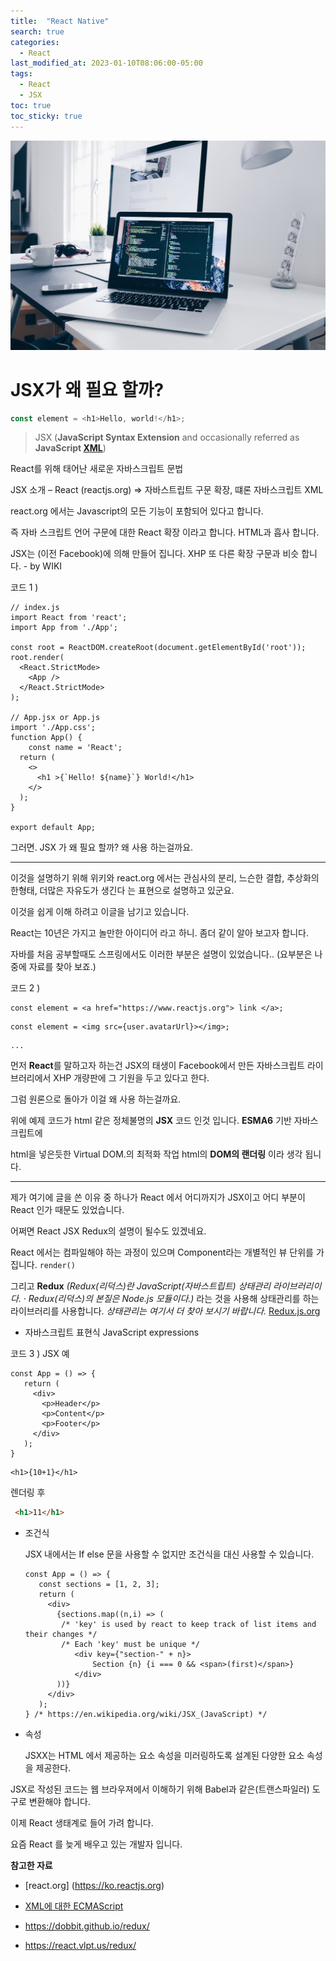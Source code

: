 ```yaml
---
title:  "React Native"
search: true
categories: 
  - React
last_modified_at: 2023-01-10T08:06:00-05:00
tags:
  - React
  - JSX
toc: true
toc_sticky: true
---
```


![](../assets/images/2023-01-10-post-react-JSX/christopher-gower-m_HRfLhgABo-unsplash.jpg)

# JSX가 왜 필요 할까?

```javascript
const element = <h1>Hello, world!</h1>;
```

> JSX (**JavaScript Syntax Extension** and occasionally referred as **JavaScript [XML](https://en.wikipedia.org/wiki/XML)**)

React를 위해 태어난 새로운 자바스크립트 문법  

JSX 소개 – React (reactjs.org) =>  자바스트립트 구문 확장, 떄론 자바스크립트 XML

react.org  에서는 Javascript의 모든 기능이 포함되어 있다고 합니다.

즉 자바 스크립트 언어 구문에 대한 React 확장 이라고 합니다. HTML과 흡사 합니다.

JSX는 (이전 Facebook)에 의해 만들어 집니다.  XHP 또 다른 확장 구문과 비슷 합니다. - by WIKI

코드 1 ) 

```react
// index.js
import React from 'react';
import App from './App';

const root = ReactDOM.createRoot(document.getElementById('root'));
root.render(
  <React.StrictMode>
    <App />
  </React.StrictMode>
);

// App.jsx or App.js
import './App.css';
function App() {
    const name = 'React';
  return (
    <>
      <h1 >{`Hello! ${name}`} World!</h1>
    </>
  );
}

export default App;
```

그러면. JSX 가 왜 필요 할까? 왜 사용 하는걸까요.

------

이것을 설명하기 위해 위키와 react.org 에서는 관심사의 분리, 느슨한 결합, 추상화의 한형태, 더많은 자유도가 생긴다 는 표현으로 설명하고 있군요.

이것을 쉽게 이해 하려고 이글을 남기고 있습니다. 

React는 10년은 가지고 놀만한 아이디어 라고 하니. 좀더 같이 알아 보고자 합니다.

자바를 처음 공부할때도 스프링에서도 이러한 부분은 설명이 있었습니다.. (요부분은 나중에 자료를 찾아 보죠.)

  코드 2 )

```react
const element = <a href="https://www.reactjs.org"> link </a>;
```

```react
const element = <img src={user.avatarUrl}></img>;
```

```react
...
```

먼저 **React**를 말하고자 하는건 JSX의 태생이 Facebook에서 만든 자바스크립트 라이브러리에서 XHP 개량판에 그 기원을 두고 있다고 한다. 

그럼 원론으로 돌아가 이걸 왜 사용 하는걸까요.

위에 예제 코드가 html 같은 정체불명의 **JSX** 코드 인것 입니다. **ESMA6** 기반 자바스크립트에 

html을 넣은듯한 Virtual DOM.의 최적화 작업  html의 **DOM의 랜더링** 이라 생각 됩니다.

------

제가 여기에 글을  쓴 이유 중 하나가 React 에서 어디까지가 JSX이고 어디 부분이 React 인가 때문도 있었습니다.

어쩌면 React JSX Redux의 설명이 될수도 있겠네요.

React 에서는 컴파일해야 하는 과정이 있으며 Component라는 개별적인  뷰 단위를 가집니다. `render()`

그리고 **Redux** *(Redux(리덕스)란 JavaScript(자바스트립트) 상태관리 라이브러리이다. · Redux(리덕스)의 본질은 Node.js 모듈이다.)* 라는 것을 사용해 상태관리를 하는 라이브러리를 사용합니다.  *상태관리는 여기서 더 찾아 보시기 바랍니다.* [ Redux.js.org ](https://ko.redux.js.org/introduction/getting-started)



- 자바스크립트 표현식 JavaScript expressions

코드 3 ) JSX 예

```react
const App = () => {
   return (
     <div>
       <p>Header</p>
       <p>Content</p>
       <p>Footer</p>
     </div>
   ); 
}
```

```react
<h1>{10+1}</h1>
```

렌더링 후

```html
 <h1>11</h1>
```



- 조건식

  JSX 내에서는 If  else 문을 사용할 수 없지만 조건식을 대신 사용할 수 있습니다. 

  ```react
  const App = () => {
     const sections = [1, 2, 3];
     return (
       <div>
         {sections.map((n,i) => (
          /* 'key' is used by react to keep track of list items and their changes */
          /* Each 'key' must be unique */
             <div key={"section-" + n}>
                 Section {n} {i === 0 && <span>(first)</span>}
             </div>
         ))}
       </div>
     );
  } /* https://en.wikipedia.org/wiki/JSX_(JavaScript) */
  ```

  

- 속성

  JSXX는 HTML 에서 제공하는 요소 속성을 미러링하도록 설계된 다양한 요소 속성을 제공한다.

  

JSX로 작성된 코드는 웹 브라우져에서 이해하기 위해 Babel과 같은(트랜스파일러) 도구로 변환해야 합니다.

이제 React 생태계로 들어 가려 합니다. 

요즘 React 를 늦게 배우고 있는 개발자 입니다.

**참고한 자료**

- [react.org] (https://ko.reactjs.org)

- [XML에 대한 ECMAScript](https://en.wikipedia.org/wiki/ECMAScript_for_XML)

- https://dobbit.github.io/redux/
- https://react.vlpt.us/redux/